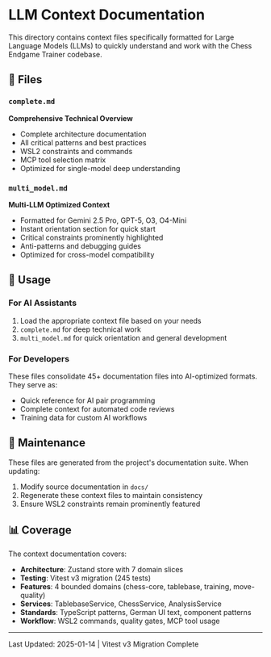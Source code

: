 # LLM Context Documentation

This directory contains context files specifically formatted for Large Language Models (LLMs) to quickly understand and work with the Chess Endgame Trainer codebase.

## 📁 Files

### `complete.md`
**Comprehensive Technical Overview**
- Complete architecture documentation
- All critical patterns and best practices
- WSL2 constraints and commands
- MCP tool selection matrix
- Optimized for single-model deep understanding

### `multi_model.md`
**Multi-LLM Optimized Context**
- Formatted for Gemini 2.5 Pro, GPT-5, O3, O4-Mini
- Instant orientation section for quick start
- Critical constraints prominently highlighted
- Anti-patterns and debugging guides
- Optimized for cross-model compatibility

## 🎯 Usage

### For AI Assistants
1. Load the appropriate context file based on your needs
2. `complete.md` for deep technical work
3. `multi_model.md` for quick orientation and general development

### For Developers
These files consolidate 45+ documentation files into AI-optimized formats. They serve as:
- Quick reference for AI pair programming
- Complete context for automated code reviews
- Training data for custom AI workflows

## 🔄 Maintenance

These files are generated from the project's documentation suite. When updating:
1. Modify source documentation in `docs/`
2. Regenerate these context files to maintain consistency
3. Ensure WSL2 constraints remain prominently featured

## 📊 Coverage

The context documentation covers:
- **Architecture**: Zustand store with 7 domain slices
- **Testing**: Vitest v3 migration (245 tests)
- **Features**: 4 bounded domains (chess-core, tablebase, training, move-quality)
- **Services**: TablebaseService, ChessService, AnalysisService
- **Standards**: TypeScript patterns, German UI text, component patterns
- **Workflow**: WSL2 commands, quality gates, MCP tool usage

---

Last Updated: 2025-01-14 | Vitest v3 Migration Complete